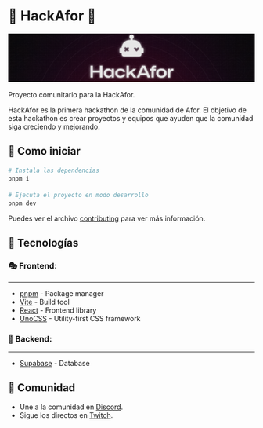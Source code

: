 # 🐹 HackAfor 🐹

![HackAfor header](./.github/assets/hackafor-github-header.png)

Proyecto comunitario para la HackAfor.

HackAfor es la primera hackathon de la comunidad de Afor. El objetivo de esta hackathon es crear proyectos y equipos que ayuden que la comunidad siga creciendo y mejorando.

## 🧱 Como iniciar

```bash
# Instala las dependencias
pnpm i

# Ejecuta el proyecto en modo desarrollo
pnpm dev
```

Puedes ver el archivo [contributing](/.github/CONTRIBUTING.md) para ver más información.

## 🔨 Tecnologías
### 🎭 Frontend:
---
- [pnpm](https://pnpm.io/) - Package manager
- [Vite](https://vitejs.dev/) - Build tool
- [React](https://reactjs.org/) - Frontend library
- [UnoCSS](https://unocss.dev/) - Utility-first CSS framework

### 🔌 Backend:
---
- [Supabase](https://supabase.io/) - Database

## 📢 Comunidad

- Une a la comunidad en [Discord](https://discord.gg/a6pfyafG).
- Sigue los directos en [Twitch](https://www.twitch.tv/afor_digital).